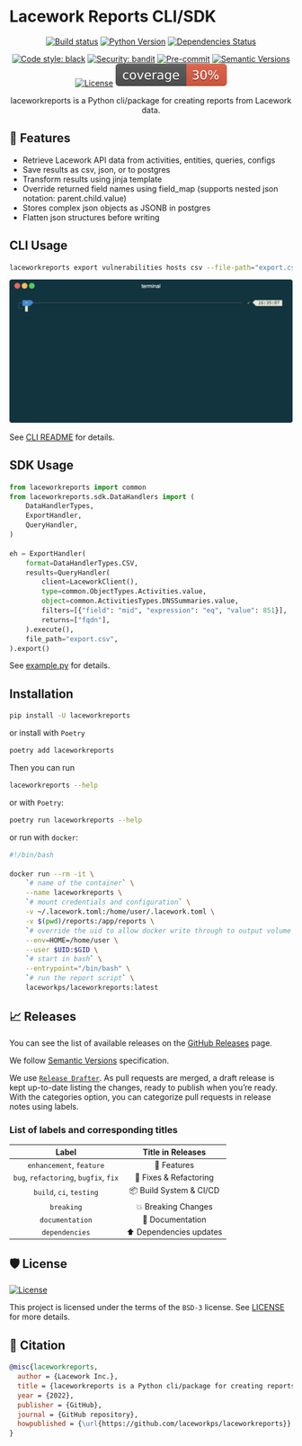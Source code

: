 # Lacework Reports CLI/SDK

<div align="center">

[![Build status](https://github.com/laceworkps/laceworkreports/workflows/build/badge.svg?branch=main&event=push)](https://github.com/laceworkps/laceworkreports/actions?query=workflow%3Abuild)
[![Python Version](https://img.shields.io/pypi/pyversions/laceworkreports.svg)](https://pypi.org/project/laceworkreports/)
[![Dependencies Status](https://img.shields.io/badge/dependencies-up%20to%20date-brightgreen.svg)](https://github.com/laceworkps/laceworkreports/pulls?utf8=%E2%9C%93&q=is%3Apr%20author%3Aapp%2Fdependabot)

[![Code style: black](https://img.shields.io/badge/code%20style-black-000000.svg)](https://github.com/psf/black)
[![Security: bandit](https://img.shields.io/badge/security-bandit-green.svg)](https://github.com/PyCQA/bandit)
[![Pre-commit](https://img.shields.io/badge/pre--commit-enabled-brightgreen?logo=pre-commit&logoColor=white)](https://github.com/laceworkps/laceworkreports/blob/main/.pre-commit-config.yaml)
[![Semantic Versions](https://img.shields.io/badge/%20%20%F0%9F%93%A6%F0%9F%9A%80-semantic--versions-e10079.svg)](https://github.com/laceworkps/laceworkreports/releases)
[![License](https://img.shields.io/github/license/laceworkps/laceworkreports)](https://github.com/laceworkps/laceworkreports/blob/main/LICENSE)
![Coverage Report](assets/images/coverage.svg)

laceworkreports is a Python cli/package for creating reports from Lacework data.

</div>

## 🚀 Features

 - Retrieve Lacework API data from activities, entities, queries, configs
 - Save results as csv, json, or to postgres
 - Transform results using jinja template
 - Override returned field names using field_map (supports nested json notation: parent.child.value)
 - Stores complex json objects as JSONB in postgres
 - Flatten json structures before writing

## CLI Usage

```bash
laceworkreports export vulnerabilities hosts csv --file-path="export.csv"
```
![laceworkreports](assets/images/laceworkreports.gif)

See [CLI README](README-CLI.md) for details.

## SDK Usage

```python
from laceworkreports import common
from laceworkreports.sdk.DataHandlers import (
    DataHandlerTypes,
    ExportHandler,
    QueryHandler,
)

eh = ExportHandler(
    format=DataHandlerTypes.CSV,
    results=QueryHandler(
        client=LaceworkClient(),
        type=common.ObjectTypes.Activities.value,
        object=common.ActivitiesTypes.DNSSummaries.value,
        filters=[{"field": "mid", "expression": "eq", "value": 851}],
        returns=["fqdn"],
    ).execute(),
    file_path="export.csv",
).export()
```

See [example.py](examples/sdk/example.py) for details.
## Installation

```bash
pip install -U laceworkreports
```

or install with `Poetry`

```bash
poetry add laceworkreports
```

Then you can run

```bash
laceworkreports --help
```

or with `Poetry`:

```bash
poetry run laceworkreports --help
```

or run with `docker`:
```bash
#!/bin/bash

docker run --rm -it \
    `# name of the container` \
    --name laceworkreports \
    `# mount credentials and configuration` \
    -v ~/.lacework.toml:/home/user/.lacework.toml \
    -v $(pwd)/reports:/app/reports \
    `# override the uid to allow docker write through to output volume (optional)` \
    --env=HOME=/home/user \
    --user $UID:$GID \
    `# start in bash` \
    --entrypoint="/bin/bash" \
    `# run the report script` \
    laceworkps/laceworkreports:latest
```

## 📈 Releases

You can see the list of available releases on the [GitHub Releases](https://github.com/laceworkps/laceworkreports/releases) page.

We follow [Semantic Versions](https://semver.org/) specification.

We use [`Release Drafter`](https://github.com/marketplace/actions/release-drafter). As pull requests are merged, a draft release is kept up-to-date listing the changes, ready to publish when you’re ready. With the categories option, you can categorize pull requests in release notes using labels.

### List of labels and corresponding titles

|               **Label**               |  **Title in Releases**  |
| :-----------------------------------: | :---------------------: |
|       `enhancement`, `feature`        |       🚀 Features       |
| `bug`, `refactoring`, `bugfix`, `fix` | 🔧 Fixes & Refactoring  |
|       `build`, `ci`, `testing`        | 📦 Build System & CI/CD |
|              `breaking`               |   💥 Breaking Changes   |
|            `documentation`            |    📝 Documentation     |
|            `dependencies`             | ⬆️ Dependencies updates |


## 🛡 License

[![License](https://img.shields.io/github/license/laceworkps/laceworkreports)](https://github.com/laceworkps/laceworkreports/blob/main/LICENSE)

This project is licensed under the terms of the `BSD-3` license. See [LICENSE](https://github.com/laceworkps/laceworkreports/blob/main/LICENSE) for more details.

## 📃 Citation

```bibtex
@misc{laceworkreports,
  author = {Lacework Inc.},
  title = {laceworkreports is a Python cli/package for creating reports from Lacework data.},
  year = {2022},
  publisher = {GitHub},
  journal = {GitHub repository},
  howpublished = {\url{https://github.com/laceworkps/laceworkreports}}
}
```
